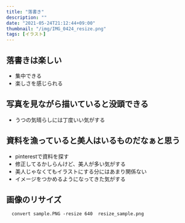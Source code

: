 ```yaml
---
title: "落書き"
description: ""
date: "2021-05-24T21:12:44+09:00"
thumbnail: "/img/IMG_0424_resize.png"
tags: [イラスト]
---
```

## 落書きは楽しい
- 集中できる
- 楽しさを感じられる


## 写真を見ながら描いていると没頭できる
- うつの気晴らしには丁度いい気がする

## 資料を漁っていると美人はいるものだなぁと思う
- pinterestで資料を探す
- 修正してるかしらんけど、美人が多い気がする
- 美人じゃなくてもイラストにする分にはあまり関係ない
- イメージをつかめるようになってきた気がする

## 画像のリサイズ
      convert sample.PNG -resize 640  resize_sample.png


